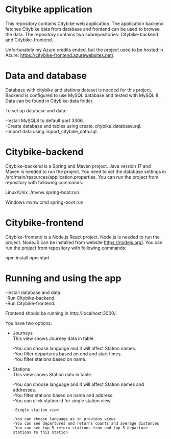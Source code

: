 # Citybike application

This repository contains Citybike web application. The application backend fetches Citybike data from database and frontend can be used to browse the data. The repository contains two subrepositories: Citybike-backend and Citybike-frontend.

Unfortunately my Azure credits ended, but the project used to be hosted in Azure: https://citybike-frontend.azurewebsites.net/.

# Data and database

Database with citybike and stations dataset is needed for this project. Backend is configured to use MySQL database and tested with MySQL 8. Data can be found in Citybike-data folder.

To set up database and data:

-Install MySQL8 to default port 3306.<br>
-Create database and tables using create_citybike_database.sql.<br>
-Import data using import_citybike_data.sql.<br>

# Citybike-backend

Citybike-backend is a Spring and Maven project. Java version 17 and Maven is needed to run the project. You need to set the database settings in /src/main/resources/application.properties. You can run the project from repository with following commands:

Linux/Unix
./mvnw spring-boot:run

Windows
mvnw.cmd spring-boot:run


# Citybike-frontend

Citybike-frontend is a Node.js React project. Node.js is needed to run the project. NodeJS can be installed from website https://nodejs.org/. You can run the project from repository with following commands:

npm install
npm start

# Running and using the app

-Install database and data.<br>
-Run Citybike-backend.<br>
-Run Citybike-frontend.<br>

Frontend should be running in http://localhost:3000/.

You have two options:
  - Journeys<br>
    This view shows Journey data in table. 
   
    -You can choose language and it will affect Station names.<br>
    -You filter departures based on end and start times.<br>
    -You filter stations based on name.<br>

  - Stations<br>
    This view shows Station data in table. 
   
    -You can choose language and it will affect Station names and addresses.<br>
    -You filter stations based on name and address.<br>
    -You can click station id for single station view.<br>

    	-Single station view
        
        -You can choose language as in previous views
        -You can see departures and returns counts and average distances
        -You can see top 5 return stations from and top 5 departure stations to this station




